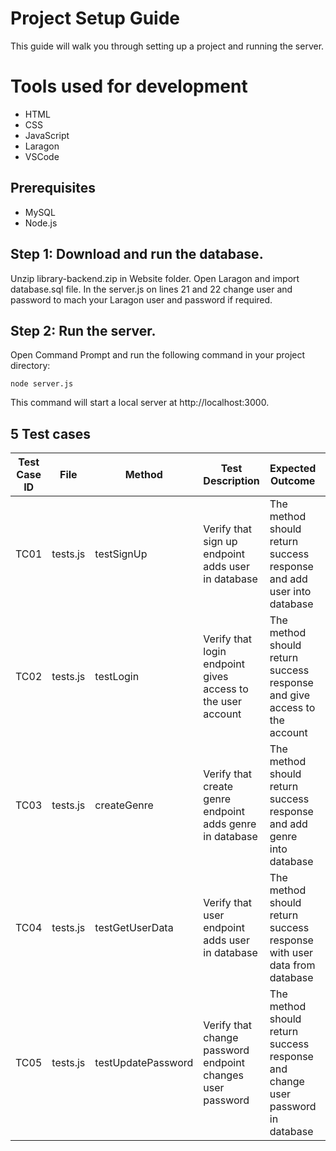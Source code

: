 # Project Setup Guide

This guide will walk you through setting up a project and running the server.

# Tools used for development

- HTML
- CSS
- JavaScript
- Laragon
- VSCode

## Prerequisites

- MySQL
- Node.js

## Step 1: Download and run the database. 

Unzip library-backend.zip in Website folder. Open Laragon and import database.sql file. In the server.js on lines 21 and 22 change user and password to mach your Laragon user and password if required.

## Step 2: Run the server.

Open Command Prompt and run the following command in your project directory:
```
node server.js
```
This command will start a local server at http://localhost:3000.

## 5 Test cases
| **Test Case ID** | **File**   | **Method**            | **Test Description**                                             | **Expected Outcome**                                             | **Result** |
|------------------|------------------|-----------------------|------------------------------------------------------------------|------------------------------------------------------------------|------------|
| TC01             | tests.js         | testSignUp            | Verify that sign up endpoint adds user in database | The method should return success response and add user into database | Passed |
| TC02             | tests.js         | testLogin            | Verify that login endpoint gives access to the user account | The method should return success response and give access to the account | Passed |
| TC03             | tests.js         | createGenre            | Verify that create genre endpoint adds genre in database | The method should return success response and add genre into database | Passed |
| TC04             | tests.js         | testGetUserData            | Verify that user endpoint adds user in database | The method should return success response with user data from database | Passed |
| TC05             | tests.js         | testUpdatePassword            | Verify that change password endpoint changes user password | The method should return success response and change user password in database | Passed |
